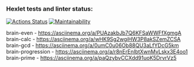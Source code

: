 ### Hexlet tests and linter status:
[![Actions Status](https://github.com/makskuzmin/frontend-project-44/workflows/hexlet-check/badge.svg)](https://github.com/makskuzmin/frontend-project-44/actions)
[![Maintainability](https://api.codeclimate.com/v1/badges/0537f0efc1afb9357022/maintainability)](https://codeclimate.com/github/makskuzmin/frontend-project-44/maintainability)

brain-even - https://asciinema.org/a/PUAzakbJb7Q6KFSaWWFfXgmgA
brain-calc - https://asciinema.org/a/wHK9Sg2wgiHW3P8akSZemZCSA
brain-gcd - https://asciinema.org/a/0umC0u06Ob88QU3aLfYDcG5km
brain-progression - https://asciinema.org/a/r8nErEnIbtXwnMvLskx3E4oo1
brain-prime - https://asciinema.org/a/paQzybvCCXdd91uoK5DrvrVz5

